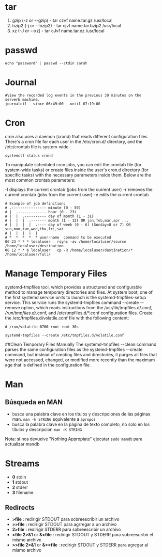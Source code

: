 # tar

1. gzip (-z or --gzip) -  tar czvf name.tar.gz /usr/local
2. bzip2 (-j or --bzip2) - tar cjvf name.tar.bzip2 /usr/local
3. xz (-J or --xz) - tar cJvf name.tar.xz /usr/local



# passwd
````
echo "password" | passwd --stdin sarah
````

# Journal
````
#View the recorded log events in the previous 30 minutes on the serverb machine.
journalctl --since 06:49:00 --until 07:19:00

````
# Cron

cron also uses a daemon (crond) that reads different configuration files. There's a cron file for each user in the /etc/cron.d/ directory, and the /etc/crontab file is system-wide. 
````
systemctl status crond
````
To manipulate scheduled cron jobs, you can edit the crontab file (for system-wide tasks) or create files inside the user's cron.d directory (for specific tasks) with the necessary parameters inside them. Below are the most common crontab parameters:

-l displays the current crontab (jobs from the current user) 
-r removes the current crontab (jobs from the current user)
-e edits the current crontab

````
# Example of job definition:
# .---------------- minute (0 - 59)
# |  .------------- hour (0 - 23)
# |  |  .---------- day of month (1 - 31)
# |  |  |  .------- month (1 - 12) OR jan,feb,mar,apr ...
# |  |  |  |  .---- day of week (0 - 6) (Sunday=0 or 7) OR sun,mon,tue,wed,thu,fri,sat
# |  |  |  |  |
# *  *  *  *  * user-name  command to be executed
00 23 * * *	localuser	rsync -av /home/localuser/source /home/localuser/destination
00 12 * * 6	localuser	cp -R /home/localuser/destination/* /home/localuser/full/
````

# Manage Temporary Files
systemd-tmpfiles tool, which provides a structured and configurable method to manage temporary directories and files.
At system boot, one of the first systemd service units to launch is the systemd-tmpfiles-setup service. This service runs the systemd-tmpfiles command --create --remove option, which reads instructions from the /usr/lib/tmpfiles.d/*.conf, /run/tmpfiles.d/*.conf, and /etc/tmpfiles.d/*.conf configuration files.
Create the /etc/tmpfiles.d/volatile.conf file with the following content:
````
d /run/volatile 0700 root root 30s
````
````
systemd-tmpfiles --create /etc/tmpfiles.d/volatile.conf
````
##Clean Temporary Files Manually
The systemd-tmpfiles --clean command parses the same configuration files as the systemd-tmpfiles --create command, but instead of creating files and directories, it purges all files that were not accessed, changed, or modified more recently than the maximum age that is defined in the configuration file.

# Man
## Búsqueda en MAN

-  busca una palabra clave en los títulos y descripciones de las páginas man. ````man -k STRING```` equivalente a ````apropos````
-  busca la palabra clave en la página de texto completo, no solo en los títulos y descripcion ````man -K STRING````

Nota: si nos devuelve "Nothing Appropiate" ejecutar ````sudo mandb```` para actualizar mandb

# Streams

- **0** stdin
- **1** stdout
- **2** stderr
- **3** filename

## Redirects

- **>file** : redirigir STDOUT para sobreescribir un archivo
- **>>file** : redirigir STDOUT para agrregar a un archivo
- **2>file** : redirigir STDERR para sobreescribir un archivo
- **>file 2>&1**  or **&>file** : redirigir STDOUT y STDERR para sobreescribir el mismo archivo
- **>>file 2>&1**  or **&>>file** : redirigir STDOUT y STDERR para agregar al mismo archivo

